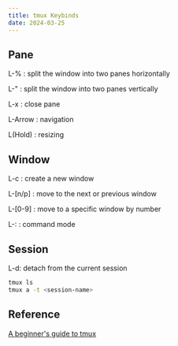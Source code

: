 ```yaml
---
title: tmux Keybinds
date: 2024-03-25
---
```


## Pane

L-% : split the window into two panes horizontally

L-" : split the window into two panes vertically

L-x : close pane

L-Arrow : navigation

L(Hold) : resizing

## Window

L-c : create a new window

L-[n/p] : move to the next or previous window

L-[0-9] : move to a specific window by number

L-: : command mode

## Session

L-d: detach from the current session

```zsh
tmux ls
tmux a -t <session-name>
```

## Reference

[A beginner's guide to tmux](https://www.redhat.com/sysadmin/introduction-tmux-linux)

